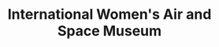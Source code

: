 ---
layout: repo
title: "International Women's Air and Space Museum"
id: 390
permalink: repos/390/
---